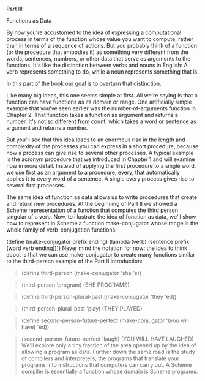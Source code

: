 Part III

Functions as Data

By now you're accustomed to the idea of expressing a computational process in terms of the function whose value you want to compute, rather than in terms of a sequence of actions. But you probably think of a function (or the procedure that embodies it) as something very different from the words, sentences, numbers, or other data that serve as arguments to the functions. It's like the distinction between verbs and nouns in English: A verb represents something to do, while a noun represents something that is.

In this part of the book our goal is to overturn that distinction.

Like many big ideas, this one seems simple at first. All we're saying is that a function can have functions as its domain or range. One artificially simple example that you've seen earlier was the number-of-arguments function in Chapter 2. That function takes a function as argument and returns a number. It's not so different from count, which takes a word or sentence as argument and returns a number.

But you'll see that this idea leads to an enormous rise in the length and complexity of the processes you can express in a short procedure, because now a process can give rise to several other processes. A typical example is the acronym procedure that we introduced in Chapter 1 and will examine now in more detail. Instead of applying the first procedure to a single word, we use first as an argument to a procedure, every, that automatically applies it to every word of a sentence. A single every process gives rise to several first processes.

The same idea of function as data allows us to write procedures that create and return new procedures. At the beginning of Part II we showed a Scheme representation of a function that computes the third person singular of a verb. Now, to illustrate the idea of function as data, we'll show how to represent in Scheme a function make-conjugator whose range is the whole family of verb-conjugation functions:

(define (make-conjugator prefix ending)
  (lambda (verb) (sentence prefix (word verb ending))))
Never mind the notation for now; the idea to think about is that we can use make-conjugator to create many functions similar to the third-person example of the Part II introduction:

> (define third-person (make-conjugator 'she 's))

> (third-person 'program)
(SHE PROGRAMS)

> (define third-person-plural-past (make-conjugator 'they 'ed))

> (third-person-plural-past 'play)
(THEY PLAYED)

> (define second-person-future-perfect
    (make-conjugator '(you will have) 'ed))

> (second-person-future-perfect 'laugh)
(YOU WILL HAVE LAUGHED)
We'll explore only a tiny fraction of the area opened up by the idea of allowing a program as data. Further down the same road is the study of compilers and interpreters, the programs that translate your programs into instructions that computers can carry out. A Scheme compiler is essentially a function whose domain is Scheme programs.

